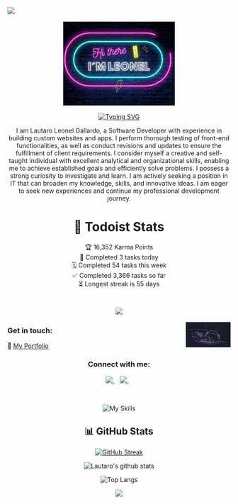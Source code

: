 ![](https://api.visitorbadge.io/api/VisitorHit?user=speedbuild98&repo=speedbuild98&countColor=%23f8cc0a)

<p align="center">
<img width='50%' src="https://github.com/speedbuild98/speedbuild98/blob/main/LEONEL.png"/>
</p>

<div align="center">
    <a href="https://git.io/typing-svg">
        <img src="https://readme-typing-svg.demolab.com?font=Roboto&weight=500&size=28&duration=4000&pause=1000&color=f8cc0a&center=true&vCenter=true&width=435&lines=%3CFrontend Developer%2F%3E" alt="Typing SVG" />
    </a>
</div>

<p align="center">
I am Lautaro Leonel Gallardo, a Software Developer with experience in building custom websites and apps. I perform thorough testing of front-end functionalities, as well as conduct revisions and updates to ensure the fulfillment of client requirements. I consider myself a creative and self-taught individual with excellent analytical and organizational skills, enabling me to achieve established goals and efficiently solve problems. I possess a strong curiosity to investigate and learn. I am actively seeking a position in IT that can broaden my knowledge, skills, and innovative ideas. I am eager to seek new experiences and continue my professional development journey.
</p>

<div align="center">
    
#  :scroll: Todoist Stats
<!-- TODO-IST:START -->
🏆  16,352 Karma Points           
🌸  Completed 3 tasks today           
🗓  Completed 54 tasks this week           
✅  Completed 3,366 tasks so far           
⏳  Longest streak is 55 days
<!-- TODO-IST:END -->

</div>


# 
<p align="center">
<img width='10%' src="https://gallardolautaro.tech/assets/logo-848c3b20.svg"/>
</p>
<img align='right' src='https://github.com/speedbuild98/speedbuild98/blob/main/bongo-cat-codes.gif?raw=true' width='20%'>

### Get in touch: 

:floppy_disk: [My Portfolio](https://gallardolautaro.tech)

<h3 align="center">Connect with me:</h3>
<p align="center">
<a href="https://www.linkedin.com/in/lautagallardogg/">
     <img src="https://img.shields.io/badge/linkedin-%230077B5.svg?&style=for-the-badge&logo=linkedin&logoColor=white" />
  </a>&nbsp;&nbsp;
<a href="mailto:dev.gallardolautaro@gmail.com?subject=Hi there!">
     <img src="https://img.shields.io/badge/Gmail-FF0000.svg?&style=for-the-badge&logo=gmail&logoColor=white" />
  </a>&nbsp;&nbsp;  
</p>
<br/>

<div align="center">
     
![My Skills](https://skillicons.dev/icons?i=html,css,bootstrap,sass,js,ts,react,nextjs,php,laravel,tailwind,mongodb,figma,ps,postman)

## :bar_chart: GitHub Stats


[![GitHub Streak](https://github-readme-streak-stats.herokuapp.com/?user=speedbuild98&background=082032&dates=ffffff&ring=f8cc0a&fire=F7DF1E&currStreakNum=ffffff&sideNums=ffffff&currStreakLabel=ff006c&sideLabels=f8cc0a&hide_border=true)](https://git.io/streak-stats)

![Lautaro's github stats](https://github-readme-stats.vercel.app/api?username=speedbuild98&show_icons=true&theme=radical)

![Top Langs](https://github-readme-stats.vercel.app/api/top-langs/?username=speedbuild98&layout=compact)

<img src="https://github-profile-trophy.vercel.app/?username=speedbuild98&theme=juicyfresh&no-bg=true" />

